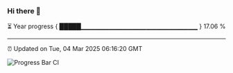 ### Hi there 👋

⏳ Year progress { █████▁▁▁▁▁▁▁▁▁▁▁▁▁▁▁▁▁▁▁▁▁▁▁▁▁ } 17.06 %

---

⏰ Updated on Tue, 04 Mar 2025 06:16:20 GMT

![Progress Bar CI](https://github.com/code-lakshay/GitHub-Actions-Demo/workflows/Progress%20Bar%20CI/badge.svg)
